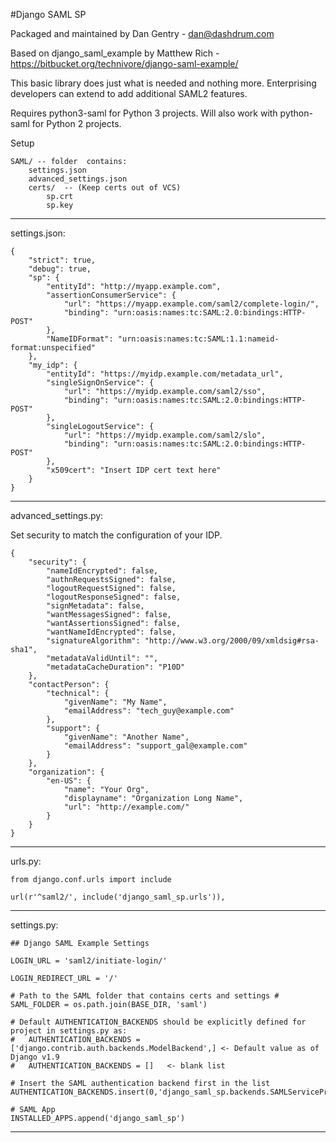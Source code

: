 #Django SAML SP

Packaged and maintained by Dan Gentry - dan@dashdrum.com

Based on django_saml_example by Matthew Rich - https://bitbucket.org/technivore/django-saml-example/

This basic library does just what is needed and nothing more.  Enterprising developers can extend to add additional SAML2 features.

Requires python3-saml for Python 3 projects. Will also work with python-saml for Python 2 projects.

Setup

    SAML/ -- folder  contains:
    	settings.json
    	advanced_settings.json
    	certs/  -- (Keep certs out of VCS)
    		sp.crt
    		sp.key

--------------------------------------------------------------------------------------------------

settings.json:

    {
        "strict": true,
        "debug": true,
        "sp": {
            "entityId": "http://myapp.example.com",
            "assertionConsumerService": {
                "url": "https://myapp.example.com/saml2/complete-login/",
                "binding": "urn:oasis:names:tc:SAML:2.0:bindings:HTTP-POST"
            },
            "NameIDFormat": "urn:oasis:names:tc:SAML:1.1:nameid-format:unspecified"
        },
        "my_idp": {
            "entityId": "https://myidp.example.com/metadata_url",
            "singleSignOnService": {
                "url": "https://myidp.example.com/saml2/sso",
                "binding": "urn:oasis:names:tc:SAML:2.0:bindings:HTTP-POST"
            },
            "singleLogoutService": {
                "url": "https://myidp.example.com/saml2/slo",
                "binding": "urn:oasis:names:tc:SAML:2.0:bindings:HTTP-POST"
            },
            "x509cert": "Insert IDP cert text here"
        }
    }

--------------------------------------------------------------------------------------------------

advanced_settings.py:

Set security to match the configuration of your IDP.

    {
        "security": {
            "nameIdEncrypted": false,
            "authnRequestsSigned": false,
            "logoutRequestSigned": false,
            "logoutResponseSigned": false,
            "signMetadata": false,
            "wantMessagesSigned": false,
            "wantAssertionsSigned": false,
            "wantNameIdEncrypted": false,
            "signatureAlgorithm": "http://www.w3.org/2000/09/xmldsig#rsa-sha1",
            "metadataValidUntil": "",
            "metadataCacheDuration": "P10D"
        },
        "contactPerson": {
            "technical": {
                "givenName": "My Name",
                "emailAddress": "tech_guy@example.com"
            },
            "support": {
                "givenName": "Another Name",
                "emailAddress": "support_gal@example.com"
            }
        },
        "organization": {
            "en-US": {
                "name": "Your Org",
                "displayname": "Organization Long Name",
                "url": "http://example.com/"
            }
        }
    }

--------------------------------------------------------------------------------------------------

urls.py:

    from django.conf.urls import include

    url(r'^saml2/', include('django_saml_sp.urls')),

--------------------------------------------------------------------------------------------------

settings.py:

    ## Django SAML Example Settings

    LOGIN_URL = 'saml2/initiate-login/'

    LOGIN_REDIRECT_URL = '/'

    # Path to the SAML folder that contains certs and settings #
    SAML_FOLDER = os.path.join(BASE_DIR, 'saml')

    # Default AUTHENTICATION_BACKENDS should be explicitly defined for project in settings.py as:
    #   AUTHENTICATION_BACKENDS = ['django.contrib.auth.backends.ModelBackend',] <- Default value as of Django v1.9
    #   AUTHENTICATION_BACKENDS = []   <- blank list

    # Insert the SAML authentication backend first in the list
    AUTHENTICATION_BACKENDS.insert(0,'django_saml_sp.backends.SAMLServiceProviderBackend')

    # SAML App
    INSTALLED_APPS.append('django_saml_sp')

--------------------------------------------------------------------------------------------------